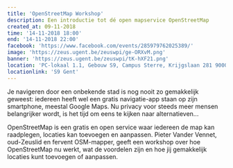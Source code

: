 ```yaml
---
title: 'OpenStreetMap Workshop'
description: Een introductie tot dé open mapservice OpenStreetMap
created_at: 09-11-2018
time: '14-11-2018 18:00'
end: '14-11-2018 22:00'
facebook: 'https://www.facebook.com/events/285979762025389/'
image: 'https://zeus.ugent.be/zeuswpi/ge-ORXvM.png'
banner: 'https://zeus.ugent.be/zeuswpi/tK-hXF21.png'
location: 'PC-lokaal 1.1, Gebouw S9, Campus Sterre, Krijgslaan 281 9000 Gent'
locationlink: 'S9 Gent'
---
```


Je navigeren door een onbekende stad is nog nooit zo gemakkelijk geweest: iedereen
heeft wel een gratis navigatie-app staan op zijn smartphone, meestal Google Maps.
Nu privacy voor steeds meer mensen belangrijker wordt, is het tijd om eens te kijken naar alternatieven...

OpenStreetMap is een gratis en open service waar iedereen de map kan raadplegen, locaties kan toevoegen en aanpassen. 
Pieter Vander Vennet, oud-Zeuslid en fervent OSM-mapper, geeft een workshop over hoe OpenStreetMap nu werkt, wat de voordelen zijn en hoe jij gemakkelijk locaties kunt toevoegen of aanpassen.
